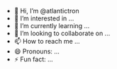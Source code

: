 - 👋 Hi, I’m @atlantictron
- 👀 I’m interested in ...
- 🌱 I’m currently learning ...
- 💞️ I’m looking to collaborate on ...
- 📫 How to reach me ...
- 😄 Pronouns: ...
- ⚡ Fun fact: ...

<!---
atlantictron/atlantictron is a ✨ special ✨ repository because its `README.md` (this file) appears on your GitHub profile.
You can click the Preview link to take a look at your changes.
--->
